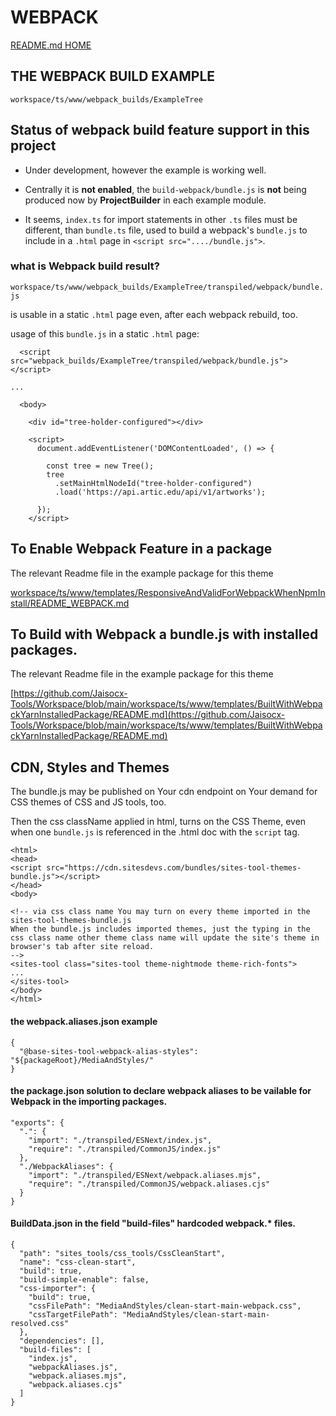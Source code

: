 # WEBPACK


[README.md HOME](./../../README.md)



## THE WEBPACK BUILD EXAMPLE

`workspace/ts/www/webpack_builds/ExampleTree`

## Status of webpack build feature support in this project

- Under development, however the example is working well.
- Centrally it is **not enabled**, the `build-webpack/bundle.js` is **not** being produced now by **ProjectBuilder** in each example module.

- It seems, `index.ts` for import statements in other `.ts` files must be different, than `bundle.ts` file, used to build a webpack's `bundle.js` to include in a `.html` page in `<script src="..../bundle.js">`.


### what is Webpack build result?

`workspace/ts/www/webpack_builds/ExampleTree/transpiled/webpack/bundle.js`

is usable in a static `.html` page even, after each webpack rebuild, too.


usage of this `bundle.js` in a static `.html` page:

```
  <script src="webpack_builds/ExampleTree/transpiled/webpack/bundle.js"></script>

...

  <body>

    <div id="tree-holder-configured"></div>

    <script>
      document.addEventListener('DOMContentLoaded', () => {

        const tree = new Tree();
        tree
          .setMainHtmlNodeId("tree-holder-configured")
          .load('https://api.artic.edu/api/v1/artworks');

      });
    </script>
```




## To Enable Webpack Feature in a package

The relevant Readme file in the example package for this theme

[workspace/ts/www/templates/ResponsiveAndValidForWebpackWhenNpmInstall/README_WEBPACK.md](workspace/ts/www/templates/ResponsiveAndValidForWebpackWhenNpmInstall/README_WEBPACK.md)


## To Build with Webpack a bundle.js with installed packages.

The relevant Readme file in the example package for this theme

[https://github.com/Jaisocx-Tools/Workspace/blob/main/workspace/ts/www/templates/BuiltWithWebpackYarnInstalledPackage/README.md](https://github.com/Jaisocx-Tools/Workspace/blob/main/workspace/ts/www/templates/BuiltWithWebpackYarnInstalledPackage/README.md)




## CDN, Styles and Themes

The bundle.js may be published on Your cdn endpoint on Your demand for CSS themes of CSS and JS tools, too.

Then the css className applied in html, turns on the CSS Theme, even when one `bundle.js` is referenced in the .html doc with the `script` tag.

```
<html>
<head>
<script src="https://cdn.sitesdevs.com/bundles/sites-tool-themes-bundle.js"></script>
</head>
<body>

<!-- via css class name You may turn on every theme imported in the sites-tool-themes-bundle.js
When the bundle.js includes imported themes, just the typing in the css class name other theme class name will update the site's theme in browser's tab after site reload.
-->
<sites-tool class="sites-tool theme-nightmode theme-rich-fonts">
...
</sites-tool>
</body>
</html>
```




#### the webpack.aliases.json example

```
{
  "@base-sites-tool-webpack-alias-styles": "${packageRoot}/MediaAndStyles/"
}
```


#### the package.json solution to declare webpack aliases to be vailable for Webpack in the importing packages.

```
"exports": {
  ".": {
    "import": "./transpiled/ESNext/index.js",
    "require": "./transpiled/CommonJS/index.js"
  },
  "./WebpackAliases": {
    "import": "./transpiled/ESNext/webpack.aliases.mjs",
    "require": "./transpiled/CommonJS/webpack.aliases.cjs"
  }
}
```



#### BuildData.json in the field "build-files" hardcoded webpack.* files.

```
{
  "path": "sites_tools/css_tools/CssCleanStart",
  "name": "css-clean-start",
  "build": true,
  "build-simple-enable": false,
  "css-importer": {
    "build": true,
    "cssFilePath": "MediaAndStyles/clean-start-main-webpack.css",
    "cssTargetFilePath": "MediaAndStyles/clean-start-main-resolved.css"
  },
  "dependencies": [],
  "build-files": [
    "index.js",
    "webpackAliases.js",
    "webpack.aliases.mjs",
    "webpack.aliases.cjs"
  ]
}
```
